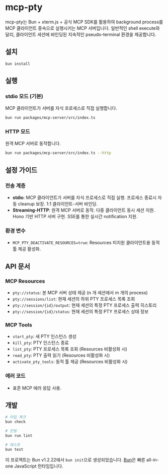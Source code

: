 # mcp-pty

mcp-pty는 Bun + xterm.js + 공식 MCP SDK를 활용하여 background process를 MCP 클라이언트 종속으로 실행시키는 MCP 서버입니다. 일반적인 shell execute와 달리, 클라이언트 세션에 바인딩된 지속적인 pseudo-terminal 환경을 제공합니다.

## 설치

```bash
bun install
```

## 실행

### stdio 모드 (기본)

MCP 클라이언트가 서버를 자식 프로세스로 직접 실행합니다.

```bash
bun run packages/mcp-server/src/index.ts
```

### HTTP 모드

원격 MCP 서버로 동작합니다.

```bash
bun run packages/mcp-server/src/index.ts --http
```

## 설정 가이드

### 전송 계층

- **stdio**: MCP 클라이언트가 서버를 자식 프로세스로 직접 실행. 프로세스 종료시 자동 cleanup 보장. 1:1 클라이언트-서버 바인딩.
- **Streaming-HTTP**: 원격 MCP 서버로 동작. 다중 클라이언트 동시 세션 지원. Hono 기반 HTTP 서버 구현. SSE를 통한 실시간 notification 지원.

### 환경 변수

- `MCP_PTY_DEACTIVATE_RESOURCES=true`: Resources 미지원 클라이언트용 동적 툴 제공 활성화.

## API 문서

### MCP Resources

- `pty://status`: 본 MCP 서버 상태 제공 (n 개 세션에서 m 개의 process)
- `pty://sessions/list`: 현재 세션의 하위 PTY 프로세스 목록 조회
- `pty://session/{id}/output`: 현재 세션의 특정 PTY 프로세스 출력 히스토리
- `pty://session/{id}/status`: 현재 세션의 특정 PTY 프로세스 상태 정보

### MCP Tools

- `start_pty`: 새 PTY 인스턴스 생성
- `kill_pty`: PTY 인스턴스 종료
- `list_pty`: PTY 프로세스 목록 조회 (Resources 비활성화 시)
- `read_pty`: PTY 출력 읽기 (Resources 비활성화 시)
- `activate_pty_tools`: 동적 툴 제공 (Resources 비활성화 시)

### 에러 코드

- 표준 MCP 에러 응답 사용.

## 개발

```bash
# 타입 체크
bun check

# 린팅
bun run lint

# 테스트
bun test
```

이 프로젝트는 Bun v1.2.22에서 `bun init`으로 생성되었습니다. [Bun](https://bun.com)은 빠른 all-in-one JavaScript 런타임입니다.
